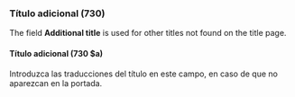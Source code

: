### Título adicional (730)

The field **Additional title** is used for other titles not found on the title page.

#### Título adicional (730 $a)

Introduzca las traducciones del título en este campo, en caso de que no aparezcan en la portada.
